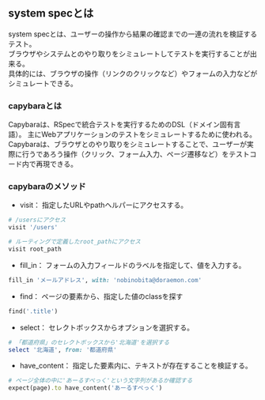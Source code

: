 ## system specとは
system specとは、ユーザーの操作から結果の確認までの一連の流れを検証するテスト。<br/>
ブラウザやシステムとのやり取りをシミュレートしてテストを実行することが出来る。<br/>
具体的には、ブラウザの操作（リンクのクリックなど）やフォームの入力などがシミュレートできる。

### capybaraとは
Capybaraは、RSpecで統合テストを実行するためのDSL（ドメイン固有言語）。
主にWebアプリケーションのテストをシミュレートするために使われる。
Capybaraは、ブラウザとのやり取りをシミュレートすることで、ユーザーが実際に行うであろう操作（クリック、フォーム入力、ページ遷移など）をテストコード内で再現できる。

### capybaraのメソッド
- visit：
  指定したURLやpathヘルパーにアクセスする。
```ruby
# /usersにアクセス
visit '/users'

# ルーティングで定義したroot_pathにアクセス
visit root_path
```
- fill_in：
  フォームの入力フィールドのラベルを指定して、値を入力する。
```ruby
fill_in 'メールアドレス', with: 'nobinobita@doraemon.com'
```
- find：
  ページの要素から、指定した値のclassを探す
```ruby
find('.title')
```
- select：
  セレクトボックスからオプションを選択する。
```ruby
# 「都道府県」のセレクトボックスから'北海道'を選択する
select '北海道', from: '都道府県'
```
- have_content：
  指定した要素内に、テキストが存在することを検証する。
```ruby
# ページ全体の中に'あーるすぺっく'という文字列があるか確認する
expect(page).to have_content('あーるすぺっく')
```
